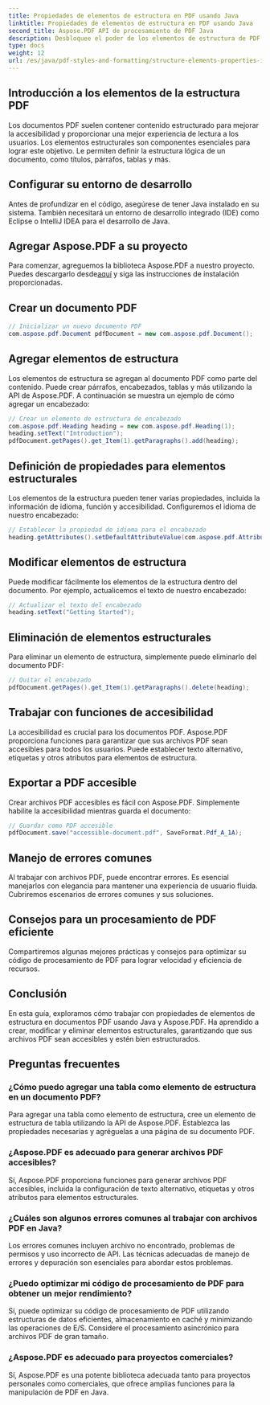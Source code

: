 ```yaml
---
title: Propiedades de elementos de estructura en PDF usando Java
linktitle: Propiedades de elementos de estructura en PDF usando Java
second_title: Aspose.PDF API de procesamiento de PDF Java
description: Desbloquee el poder de los elementos de estructura de PDF en Java con Aspose.PDF. Aprenda a crear, modificar y optimizar archivos PDF para mayor accesibilidad.
type: docs
weight: 12
url: /es/java/pdf-styles-and-formatting/structure-elements-properties-in-pdf-using-java/
---
```


## Introducción a los elementos de la estructura PDF

Los documentos PDF suelen contener contenido estructurado para mejorar la accesibilidad y proporcionar una mejor experiencia de lectura a los usuarios. Los elementos estructurales son componentes esenciales para lograr este objetivo. Le permiten definir la estructura lógica de un documento, como títulos, párrafos, tablas y más.

## Configurar su entorno de desarrollo

Antes de profundizar en el código, asegúrese de tener Java instalado en su sistema. También necesitará un entorno de desarrollo integrado (IDE) como Eclipse o IntelliJ IDEA para el desarrollo de Java.

## Agregar Aspose.PDF a su proyecto

 Para comenzar, agreguemos la biblioteca Aspose.PDF a nuestro proyecto. Puedes descargarlo desde[aquí](https://releases.aspose.com/pdf/java/) y siga las instrucciones de instalación proporcionadas.

## Crear un documento PDF

```java
// Inicializar un nuevo documento PDF
com.aspose.pdf.Document pdfDocument = new com.aspose.pdf.Document();
```

## Agregar elementos de estructura

Los elementos de estructura se agregan al documento PDF como parte del contenido. Puede crear párrafos, encabezados, tablas y más utilizando la API de Aspose.PDF. A continuación se muestra un ejemplo de cómo agregar un encabezado:

```java
// Crear un elemento de estructura de encabezado
com.aspose.pdf.Heading heading = new com.aspose.pdf.Heading(1);
heading.setText("Introduction");
pdfDocument.getPages().get_Item(1).getParagraphs().add(heading);
```

## Definición de propiedades para elementos estructurales

Los elementos de la estructura pueden tener varias propiedades, incluida la información de idioma, función y accesibilidad. Configuremos el idioma de nuestro encabezado:

```java
// Establecer la propiedad de idioma para el encabezado
heading.getAttributes().setDefaultAttributeValue(com.aspose.pdf.AttributeKeys.Lang, "en-US");
```

## Modificar elementos de estructura

Puede modificar fácilmente los elementos de la estructura dentro del documento. Por ejemplo, actualicemos el texto de nuestro encabezado:

```java
// Actualizar el texto del encabezado
heading.setText("Getting Started");
```

## Eliminación de elementos estructurales

Para eliminar un elemento de estructura, simplemente puede eliminarlo del documento PDF:

```java
// Quitar el encabezado
pdfDocument.getPages().get_Item(1).getParagraphs().delete(heading);
```

## Trabajar con funciones de accesibilidad

La accesibilidad es crucial para los documentos PDF. Aspose.PDF proporciona funciones para garantizar que sus archivos PDF sean accesibles para todos los usuarios. Puede establecer texto alternativo, etiquetas y otros atributos para elementos de estructura.

## Exportar a PDF accesible

Crear archivos PDF accesibles es fácil con Aspose.PDF. Simplemente habilite la accesibilidad mientras guarda el documento:

```java
// Guardar como PDF accesible
pdfDocument.save("accessible-document.pdf", SaveFormat.Pdf_A_1A);
```

## Manejo de errores comunes

Al trabajar con archivos PDF, puede encontrar errores. Es esencial manejarlos con elegancia para mantener una experiencia de usuario fluida. Cubriremos escenarios de errores comunes y sus soluciones.

## Consejos para un procesamiento de PDF eficiente

Compartiremos algunas mejores prácticas y consejos para optimizar su código de procesamiento de PDF para lograr velocidad y eficiencia de recursos.

## Conclusión

En esta guía, exploramos cómo trabajar con propiedades de elementos de estructura en documentos PDF usando Java y Aspose.PDF. Ha aprendido a crear, modificar y eliminar elementos estructurales, garantizando que sus archivos PDF sean accesibles y estén bien estructurados.

## Preguntas frecuentes

### ¿Cómo puedo agregar una tabla como elemento de estructura en un documento PDF?

Para agregar una tabla como elemento de estructura, cree un elemento de estructura de tabla utilizando la API de Aspose.PDF. Establezca las propiedades necesarias y agréguelas a una página de su documento PDF.

### ¿Aspose.PDF es adecuado para generar archivos PDF accesibles?

Sí, Aspose.PDF proporciona funciones para generar archivos PDF accesibles, incluida la configuración de texto alternativo, etiquetas y otros atributos para elementos estructurales.

### ¿Cuáles son algunos errores comunes al trabajar con archivos PDF en Java?

Los errores comunes incluyen archivo no encontrado, problemas de permisos y uso incorrecto de API. Las técnicas adecuadas de manejo de errores y depuración son esenciales para abordar estos problemas.

### ¿Puedo optimizar mi código de procesamiento de PDF para obtener un mejor rendimiento?

Sí, puede optimizar su código de procesamiento de PDF utilizando estructuras de datos eficientes, almacenamiento en caché y minimizando las operaciones de E/S. Considere el procesamiento asincrónico para archivos PDF de gran tamaño.

### ¿Aspose.PDF es adecuado para proyectos comerciales?

Sí, Aspose.PDF es una potente biblioteca adecuada tanto para proyectos personales como comerciales, que ofrece amplias funciones para la manipulación de PDF en Java.
